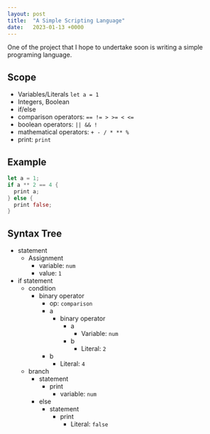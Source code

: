 ```yaml
---
layout: post
title:  "A Simple Scripting Language"
date:   2023-01-13 +0000
---
```


One of the project that I hope to undertake soon is writing a simple programing language.

## Scope

- Variables/Literals `let a = 1`
- Integers, Boolean
- if/else
- comparison operators: `== != > >= < <=`
- boolean operators: `|| && !`
- mathematical operators: `+ - / * ** %`
- print: `print`

## Example

```rust
let a = 1;
if a ** 2 == 4 {
  print a;
} else {
  print false;
}
```

## Syntax Tree

- statement
  - Assignment
    - variable: `num`
    - value: `1`
- if statement
  - condition
    - binary operator
      - op: `comparison`
      - a
        - binary operator
          - a
            - Variable: `num`
          - b
            - Literal: `2`
      - b
        - Literal: `4`
  - branch
    - statement
      - print
        - variable: `num`
    - else
      - statement
        - print
          - Literal: `false`
